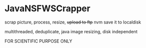 # JavaNSFWSCrapper
scrap picture, process, resize, ~~upload to ftp~~ nvm save it to localdisk

multithreaded, deduplicate, java image resizing, disk independent

FOR SCIENTIFIC PURPOSE ONLY
